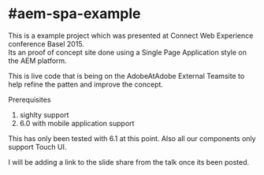 #aem-spa-example 
========

This is a example project which was presented at Connect Web Experience conference Basel 2015.  
Its an proof of concept site done using a Single Page Application style on the AEM platform.

This is live code that is being on the AdobeAtAdobe External Teamsite to help refine the patten and improve the concept.

Prerequisites
1. sighlty support 
2. 6.0 with mobile application support

This has only been tested with 6.1 at this point. Also all our components only support Touch UI.

I will be adding a link to the slide share from the talk once its been posted.

